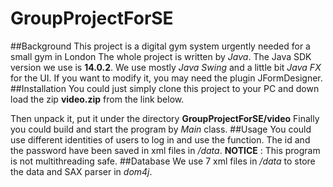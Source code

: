 # GroupProjectForSE
##Background
This project is a digital gym system urgently needed for a small gym in London 
The whole project is written by *Java*. 
The Java SDK version we use is **14.0.2**.
We use mostly *Java Swing* and a little bit *Java FX* for the UI.
If you want to modify it, you may need the plugin JFormDesigner. 
##Installation
You could just simply clone this project to your PC and down load the zip **video.zip** from the link below.

Then unpack it, put it under the directory **GroupProjectForSE/video**
Finally you could build and start the program by *Main* class.
##Usage
You could use different identities of users to log in and use the function.
The id and the password have been saved in xml files in */data*.
**NOTICE** : This program is not multithreading safe.
##Database
We use 7 xml files in */data* to store the data and SAX parser in *dom4j*.





